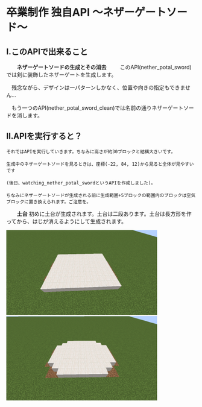 # 卒業制作 独自API ～ネザーゲートソード～

## Ⅰ.このAPIで出来ること

　　**ネザーゲートソードの生成とその消去**
　　 このAPI(nether_potal_sword)では剣に装飾したネザーゲートを生成します。
  
  　残念ながら、デザインは一パターンしかなく、位置や向きの指定もできません...
   
  　もう一つのAPI(nether_potal_sword_clean)では名前の通りネザーゲートソードを消します。

## Ⅱ.APIを実行すると？
    それではAPIを実行していきます。ちなみに高さが約30ブロックと結構大きいです。
    
    生成中のネザーゲートソードを見るときは、座標(-22, 84, 12)から見ると全体が見やすいです
    
    (後日、watching_nether_potal_swordというAPIを作成しました)。
    
    ちなみにネザーゲートソードが生成される前に生成範囲+5ブロックの範囲内のブロックは空気ブロックに置き換えられます。ご注意を。
  
　　**土台**
     初めに土台が生成されます。土台は二段あります。土台は長方形を作ってから、はじが消えるようにして生成されます。

[<img src="./images/dodai1.png" width="400">](./images/dodai1.png)  [<img src="./images/dodai_1.png" width="400">](./images/dodai_1.png)





